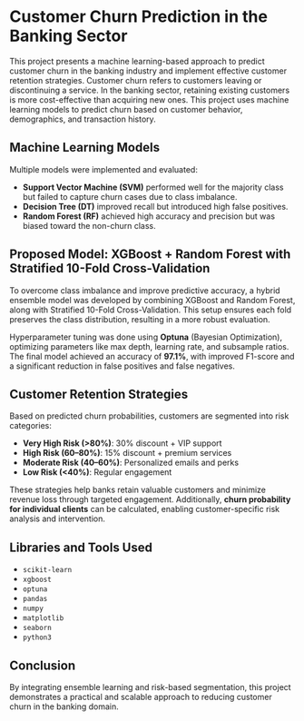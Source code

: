 # Customer Churn Prediction in the Banking Sector

This project presents a machine learning-based approach to predict customer churn in the banking industry and implement effective customer retention strategies.
Customer churn refers to customers leaving or discontinuing a service. In the banking sector, retaining existing customers is more cost-effective than acquiring new ones. This project uses machine learning models to predict churn based on customer behavior, demographics, and transaction history.

## Machine Learning Models

Multiple models were implemented and evaluated:
- **Support Vector Machine (SVM)** performed well for the majority class but failed to capture churn cases due to class imbalance.
- **Decision Tree (DT)** improved recall but introduced high false positives.
- **Random Forest (RF)** achieved high accuracy and precision but was biased toward the non-churn class.

## Proposed Model: XGBoost + Random Forest with Stratified 10-Fold Cross-Validation

To overcome class imbalance and improve predictive accuracy, a hybrid ensemble model was developed by combining XGBoost and Random Forest, along with Stratified 10-Fold Cross-Validation. This setup ensures each fold preserves the class distribution, resulting in a more robust evaluation.

Hyperparameter tuning was done using **Optuna** (Bayesian Optimization), optimizing parameters like max depth, learning rate, and subsample ratios. The final model achieved an accuracy of **97.1%**, with improved F1-score and a significant reduction in false positives and false negatives.

## Customer Retention Strategies

Based on predicted churn probabilities, customers are segmented into risk categories:

- **Very High Risk (>80%)**: 30% discount + VIP support
- **High Risk (60–80%)**: 15% discount + premium services
- **Moderate Risk (40–60%)**: Personalized emails and perks
- **Low Risk (<40%)**: Regular engagement

These strategies help banks retain valuable customers and minimize revenue loss through targeted engagement. 
Additionally, **churn probability for individual clients** can be calculated, enabling customer-specific risk analysis and intervention.

## Libraries and Tools Used

- `scikit-learn`
- `xgboost`
- `optuna`
- `pandas`
- `numpy`
- `matplotlib`
- `seaborn`
- `python3`

## Conclusion

By integrating ensemble learning and risk-based segmentation, this project demonstrates a practical and scalable approach to reducing customer churn in the banking domain.
